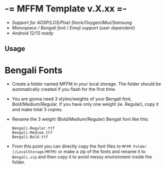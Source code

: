 # -= MFFM Template v.X.xx =-

- *Support for AOSP/LOS/Pixel Stock/Oxygen/Miui/Samsung*
- *Monospace / Bengali font / Emoji support (user dependent)*
- *Android 12/13 ready*

## Usage
# Bengali Fonts
 - Create a folder named MFFM in your local storage. The folder should be automatically created if you flash for the first time.
 - You are gonna need 3 styles/weights of your Bengali font, Bold/Medium/Regular. If you have only one weight (ie. Regular), copy it and make total 3 copies.
 - Rename the 3 weight (Bold/Medium/Regular) Bengali font like this:
  
       Bengali-Regular.ttf  
       Bengali-Medium.ttf  
       Bengali-Bold.ttf
   
 - From this point you can directly copy the font files to `MFFM Folder (/LocalStorage/MFFM)` or make a zip of the fonts and rename it to `Bengali.zip` and then copy it to avoid messy environment inside the folder.
